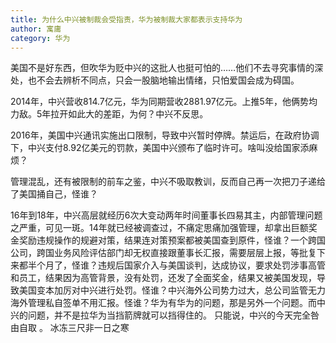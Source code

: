 ```yaml
---
title: 为什么中兴被制裁会受指责，华为被制裁大家都表示支持华为
author: 寓庸
category: 华为
---
```

美国不是好东西，但吹华为贬中兴的这批人也挺可怕的……他们不去寻究事情的深处，也不会去辨析不同点，只会一股脑地输出情绪，只怕爱国会成为碍国。

2014年，中兴营收814.7亿元，华为同期营收2881.97亿元。上推5年，他俩势均力敌。5年拉开如此大的差距，为何？中兴不反思。

2016年，美国中兴通讯实施出口限制，导致中兴暂时停牌。禁运后，在政府协调下，中兴支付8.92亿美元的罚款，美国中兴颁布了临时许可。啥叫没给国家添麻烦？  

管理混乱，还有被限制的前车之鉴，中兴不吸取教训，反而自己再一次把刀子递给了美国捅自己，怪谁？  

16年到18年，中兴高层就经历6次大变动两年时间董事长四易其主，内部管理问题之严重，可见一斑。14年就已经被调查过，不痛定思痛加强管理，却拿出巨额奖金奖励违规操作的规避对策，结果连对策预案都被美国查到原件，怪谁？一个跨国公司，跨国业务风险评估部门却无权直接跟董事长汇报，需要层层上报，等批复下来都半个月了，怪谁？违规后国家介入与美国谈判，达成协议，要求处罚涉事高管和员工，结果因为高管背景，没有处罚，还发了全面奖金，结果又被美国发现，导致美国变本加厉对中兴进行处罚。怪谁？中兴海外公司势力过大，总公司监管无力海外管理私自签单不用汇报。怪谁？华为有华为的问题，那是另外一个问题。而中兴的问题，并不是拉华为当挡箭牌就可以挡得住的。 只能说，中兴的今天完全咎由自取  。
冰冻三尺非一日之寒